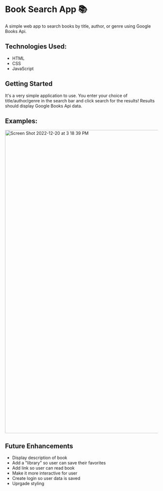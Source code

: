 # Book Search App 📚
A simple web app to search books by title, author, or genre using Google Books Api.

## Technologies Used:

- HTML
- CSS
- JavaScript

## Getting Started 

It's a very simple application to use. You enter your choice of title/author/genre in the search bar and click search for the results!
Results should display Google Books Api data.

## Examples:
<img width="1000" alt="Screen Shot 2022-12-20 at 3 18 39 PM" src="https://user-images.githubusercontent.com/107235292/208769087-f46296ea-07eb-43b1-af89-55daca0b7732.png">


## Future Enhancements

- Display description of book
- Add a "library" so user can save their favorites
- Add link so user can read book
- Make it more interactive for user
- Create login so user data is saved
- Uprgade styling




